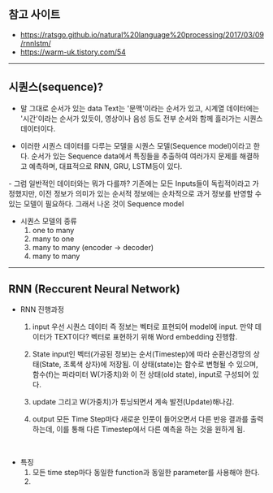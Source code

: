 ## 참고 사이트
- https://ratsgo.github.io/natural%20language%20processing/2017/03/09/rnnlstm/
- https://warm-uk.tistory.com/54

---

## 시퀀스(sequence)?

- 말 그대로 순서가 있는 data
  Text는 '문맥'이라는 순서가 있고, 시계열 데이터에는 '시간'이라는 순서가 있듯이, 영상이나 음성 등도 전부 순서와 함께 흘러가는 시퀀스 데이터이다.

- 이러한 시퀀스 데이터를 다루는 모델을 시퀀스 모델(Sequence model)이라고 한다.
  순서가 있는 Sequence data에서 특징들을 추출하여 여러가지 문제를 해결하고 예측하며, 대표적으로 RNN, GRU, LSTM등이 있다.

​- 그럼 일반적인 데이터와는 뭐가 다를까?
  기존에는 모든 Inputs들이 독립적이라고 가정했지만, 이전 정보가 의미가 있는 순서적 정보에는 순차적으로 과거 정보를 반영할 수 있는 모델이 필요하다. 
  그래서 나온 것이 Sequence model

- 시퀀스 모델의 종류
  1) one to many
  2) many to one
  3) many to many (encoder -> decoder)
  4) many to many

---

## RNN (Reccurent Neural Network)

- RNN 진행과정

  1) input
     우선 시퀀스 데이터 즉 정보는 벡터로 표현되어 model에 input. 만약 데이터가 TEXT이다? 벡터로 표현하기 위해 Word embedding 진행함.

  2) State
     input인 벡터(가공된 정보)는 순서(Timestep)에 따라 순환신경망의 상태(State, 초록색 상자)에 저장됨. 이 상태(state)는 함수로 변형될 수 있으며, 함수(f)는 파라미터 W(가중치)와 이       전 상태(old state), input로 구성되어 있다.

  3) update
    그리고 W(가중치)가 튜닝되면서 계속 발전(Update)해나감.

  4) output
    모든 Time Step마다 새로운 인풋이 들어오면서 다른 반응 결과를 출력하는데, 이를 통해 다른 Timestep에서 다른 예측을 하는 것을 원하게 됨.

​
- 특징
  1) 모든 time step마다 동일한 function과 동일한 parameter를 사용해야 한다.
  2) 
